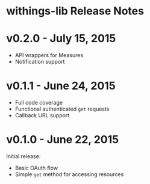 # withings-lib Release Notes

# v0.2.0 - July 15, 2015

- API wrappers for Measures
- Notification support

# v0.1.1 - June 24, 2015

- Full code coverage
- Functional authenticated `get` requests
- Callback URL support

# v0.1.0 - June 22, 2015

Initial release:

- Basic OAuth flow
- Simple `get` method for accessing resources
